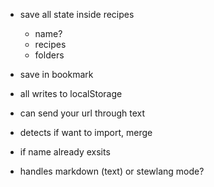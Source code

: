 - save all state inside recipes
    - name?
    - recipes
    - folders
- save in bookmark
- all writes to localStorage

- can send your url through text
- detects if want to import, merge
- if name already exsits
- handles markdown (text) or stewlang mode?
